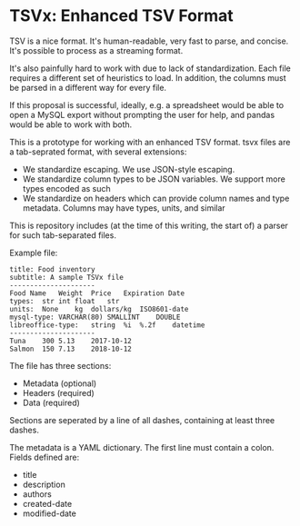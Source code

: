 # TSVx: Enhanced TSV Format

TSV is a nice format. It's human-readable, very fast to parse, and
concise. It's possible to process as a streaming format.

It's also painfully hard to work with due to lack of
standardization. Each file requires a different set of heuristics to
load. In addition, the columns must be parsed in a different way for
every file.

If this proposal is successful, ideally, e.g. a spreadsheet would be
able to open a MySQL export without prompting the user for help, and
pandas would be able to work with both.

This is a prototype for working with an enhanced TSV format. tsvx
files are a tab-seprated format, with several extensions:

* We standardize escaping. We use JSON-style escaping.
* We standardize column types to be JSON variables. We support
  more types encoded as such
* We standardize on headers which can provide column names and type
  metadata. Columns may have types, units, and similar

This is repository includes (at the time of this writing, the start
of) a parser for such tab-separated files. 

Example file:

    title: Food inventory
    subtitle: A sample TSVx file
    ---------------------
    Food Name	Weight	Price	Expiration Date
    types:	str	int	float	str
    units:	None	kg	dollars/kg	ISO8601-date
    mysql-type:	VARCHAR(80)	SMALLINT	DOUBLE
    libreoffice-type:	string	%i	%.2f	datetime
    ---------------------
    Tuna	300	5.13	2017-10-12
    Salmon	150	7.13	2018-10-12

The file has three sections:

* Metadata (optional)
* Headers (required)
* Data (required)

Sections are seperated by a line of all dashes, containing at least
three dashes.

The metadata is a YAML dictionary. The first line must contain a
colon. Fields defined are:

* title
* description
* authors
* created-date
* modified-date